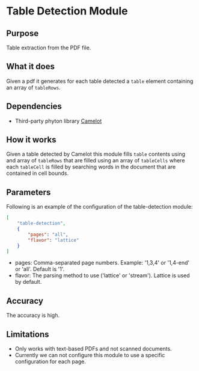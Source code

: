 # Table Detection Module

## Purpose

Table extraction from the PDF file.

## What it does

Given a pdf it generates for each table detected a `table` element containing an array of `tableRows`.

## Dependencies

- Third-party phyton library [Camelot](https://camelot-py.readthedocs.io/en/master/index.html)

## How it works

Given a table detected by Camelot this module fills `table` contents using and array of `tableRows` that are filled using an array of `tableCells` where each `tableCell` is filled by searching words in the document that are contained in cell bounds.

## Parameters

Following is an example of the configuration of the table-detection module:

```json
[
	"table-detection",
	{
		"pages": "all",
		"flavor": "lattice"
	}
]
```

- pages: Comma-separated page numbers. Example: '1,3,4' or '1,4-end' or 'all'. Default is '1'.
- flavor: The parsing method to use ('lattice' or 'stream'). Lattice is used by default.

## Accuracy

The accuracy is high.

## Limitations

- Only works with text-based PDFs and not scanned documents.
- Currently we can not configure this module to use a specific configuration for each page.
